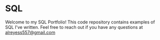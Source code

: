 # SQL

Welcome to my SQL Portfolio! This code repository contains examples of SQL I've written. Feel free to  reach out if you have any questions at alreyess557@gmail.com

